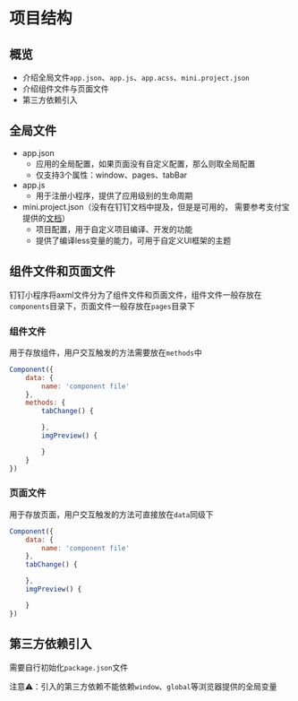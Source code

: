 # 项目结构

## 概览

- 介绍全局文件`app.json`、`app.js`、`app.acss`、`mini.project.json`
- 介绍组件文件与页面文件
- 第三方依赖引入

## 全局文件

- app.json
    - 应用的全局配置，如果页面没有自定义配置，那么则取全局配置
    - 仅支持3个属性：window、pages、tabBar
- app.js
    - 用于注册小程序，提供了应用级别的生命周期
- mini.project.json（没有在钉钉文档中提及，但是是可用的，
  需要参考支付宝提供的[文档](https://opendocs.alipay.com/mini/03dbc3?pathHash=e876dc50)）
    - 项目配置，用于自定义项目编译、开发的功能
    - 提供了编译less变量的能力，可用于自定义UI框架的主题

## 组件文件和页面文件

钉钉小程序将axml文件分为了组件文件和页面文件，组件文件一般存放在`components`目录下，页面文件一般存放在`pages`目录下

### 组件文件

用于存放组件，用户交互触发的方法需要放在`methods`中

```js
Component({
    data: {
        name: 'component file'
    },
    methods: {
        tabChange() {

        },
        imgPreview() {

        }
    }
})
```

### 页面文件

用于存放页面，用户交互触发的方法可直接放在`data`同级下

```js
Component({
    data: {
        name: 'component file'
    },
    tabChange() {

    },
    imgPreview() {

    }
})
```

## 第三方依赖引入

需要自行初始化`package.json`文件

注意⚠️：引入的第三方依赖不能依赖`window`、`global`等浏览器提供的全局变量
